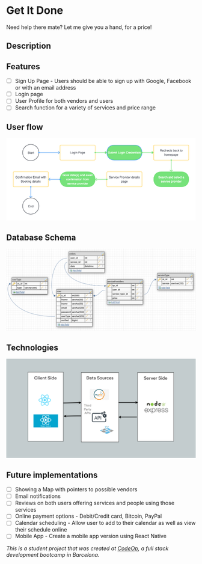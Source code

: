 # Get It Done
Need help there mate? Let me give you a hand, for a price!

## Description

## Features

-[ ] Sign Up Page - Users should be able to sign up with Google, Facebook or with an email address
-[ ] Login page
-[ ] User Profile for both vendors and users
-[ ] Search function for a variety of services and price range

## User flow

![Consumer User flow](consumer_user_flow.png)

## Database Schema

![Database Structure](database_schema.png)

## Technologies

![Technologies/Architecture Drawing](architecture.png)

## Future implementations

-[ ] Showing a Map with pointers to possible vendors
-[ ] Email notifications
-[ ] Reviews on both users offering services and people using those services
-[ ] Online payment options - Debit/Credit card, Bitcoin, PayPal
-[ ] Calendar scheduling - Allow user to add to their calendar as well as view their schedule online
-[ ] Mobile App - Create a mobile app version using React Native

 _This is a student project that was created at [CodeOp](http://codeop.tech), a full stack development bootcamp in Barcelona._

